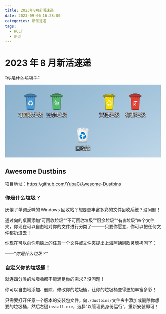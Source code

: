 ```yaml
---
title: 2023年8月新活速递
date: 2023-09-06 16:28:00
categories: 新品速递
tags:
  - HCLT
  - 新活
---
```


# 2023 年 8 月新活速递

<!-- more -->

~~“你是什么垃圾？”~~

![桌面垃圾桶](/images/dustbins.png)

## Awesome Dustbins

项目地址：https://github.com/YubaC/Awesome-Dustbins

### 你是什么垃圾？

厌倦了单调乏味的 Windows 回收站？想要更丰富多彩的文件回收系统？没问题！

通过向的桌面添加“可回收垃圾”“不可回收垃圾”“厨余垃圾”“有害垃圾”四个文件夹，你现在可以自由地对你的文件进行分类了———只要你愿意，你可以把任何文件都扔进去！

你现在可以向你电脑上的任意一个文件或文件夹提出上海阿姨同款灵魂拷问了：

——_“你是什么垃圾？”_

### 自定义你的垃圾桶！

就连四分类的垃圾桶都不能满足你的需求？没问题！

你可以自由地添加、删除、修改你的垃圾桶，让你的垃圾桶变得更加丰富多彩！

只需要打开任意一个版本的安装包文件，向`./dustbins/`文件夹中添加或删除你想要的垃圾桶，然后右键`install.exe`，选择“以管理员身份运行”，重新安装即可！
